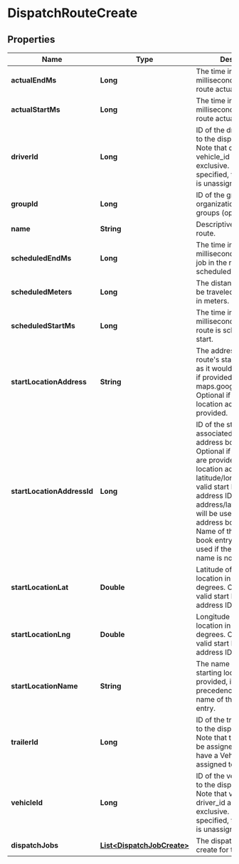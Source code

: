 
# DispatchRouteCreate

## Properties
Name | Type | Description | Notes
------------ | ------------- | ------------- | -------------
**actualEndMs** | **Long** | The time in Unix epoch milliseconds that the route actually ended. |  [optional]
**actualStartMs** | **Long** | The time in Unix epoch milliseconds that the route actually started. |  [optional]
**driverId** | **Long** | ID of the driver assigned to the dispatch route. Note that driver_id and vehicle_id are mutually exclusive. If neither is specified, then the route is unassigned. |  [optional]
**groupId** | **Long** | ID of the group if the organization has multiple groups (optional). |  [optional]
**name** | **String** | Descriptive name of this route. | 
**scheduledEndMs** | **Long** | The time in Unix epoch milliseconds that the last job in the route is scheduled to end. | 
**scheduledMeters** | **Long** | The distance expected to be traveled for this route in meters. |  [optional]
**scheduledStartMs** | **Long** | The time in Unix epoch milliseconds that the route is scheduled to start. | 
**startLocationAddress** | **String** | The address of the route&#39;s starting location, as it would be recognized if provided to maps.google.com. Optional if a valid start location address ID is provided. |  [optional]
**startLocationAddressId** | **Long** | ID of the start location associated with an address book entry. Optional if valid values are provided for start location address or latitude/longitude. If a valid start location address ID is provided, address/latitude/longitude will be used from the address book entry. Name of the address book entry will only be used if the start location name is not provided. |  [optional]
**startLocationLat** | **Double** | Latitude of the start location in decimal degrees. Optional if a valid start location address ID is provided. |  [optional]
**startLocationLng** | **Double** | Longitude of the start location in decimal degrees. Optional if a valid start location address ID is provided. |  [optional]
**startLocationName** | **String** | The name of the route&#39;s starting location. If provided, it will take precedence over the name of the address book entry. |  [optional]
**trailerId** | **Long** | ID of the trailer assigned to the dispatch route. Note that trailers can only be assigned to routes that have a Vehicle or Driver assigned to them. |  [optional]
**vehicleId** | **Long** | ID of the vehicle assigned to the dispatch route. Note that vehicle_id and driver_id are mutually exclusive. If neither is specified, then the route is unassigned. |  [optional]
**dispatchJobs** | [**List&lt;DispatchJobCreate&gt;**](DispatchJobCreate.md) | The dispatch jobs to create for this route. | 




